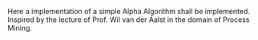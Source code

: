 Here a implementation of a simple Alpha Algorithm shall be implemented.
Inspired by the lecture of Prof. Wil van der Aalst in the domain of Process Mining. 